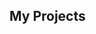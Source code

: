 <div class="main-body" id="projects-md">
    <h2>My Projects</h2>
    <ul>
        <!-- <li>
            <a href="path_to_your_first_project.pdf" target="_blank">Project 1: Open Channel Flow Simulation</a>
        </li>
        <li>
            <a href="path_to_your_second_project.pdf" target="_blank">Project 2: Lid-Driven Cavity Flow</a>
        </li>
        <li>
            <a href="path_to_your_third_project.pdf" target="_blank">Project 3: Modeling Noble Gas Interactions</a>
        </li>
        <li>
            <a href="path_to_your_fourth_project.pdf" target="_blank">Project 4: Franck-Hertz Experiment Analysis</a>
        </li> -->
    </ul>
</div>
